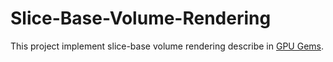 # Slice-Base-Volume-Rendering

This project implement slice-base volume rendering describe in [GPU Gems](http://developer.download.nvidia.com/books/HTML/gpugems/gpugems_ch39.html).
